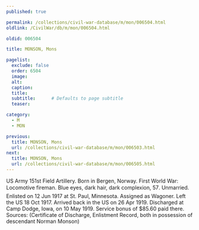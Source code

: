 ```yaml
---
published: true

permalink: /collections/civil-war-database/m/mon/006504.html
oldlink: /CivilWar/db/m/mon/006504.html

oldid: 006504

title: MONSON, Mons

pagelist:
  exclude: false
  order: 6504
  image: 
  alt:
  caption:
  title:
  subtitle:      # Defaults to page subtitle
  teaser:

category: 
  - M 
  - MON

previous:
  title: MONSON, Mons
  url: /collections/civil-war-database/m/mon/006503.html  
next:
  title: MONSON, Mons
  url: /collections/civil-war-database/m/mon/006505.html   
---
```

US Army 151st Field Artillery. Born in Bergen, Norway. First World War: Locomotive fireman. Blue eyes, dark hair, dark complexion, 5&#146;7&#148;. Unmarried. Enlisted on 12 Jun 1917 at St. Paul, Minnesota. Assigned as Wagoner. Left the US 18 Oct 1917. Arrived back in the US on 26 Apr 1919. Discharged at Camp Dodge, Iowa, on 10 May 1919. Service bonus of $85.60 paid there. Sources: (Certificate of Discharge, Enlistment Record, both in possession of descendant Norman Monson)